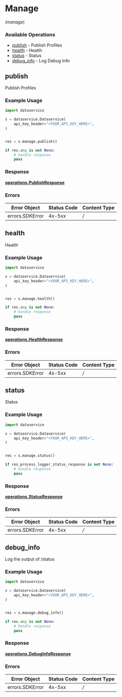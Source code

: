 # Manage
(*manage*)

### Available Operations

* [publish](#publish) - Publish Profiles
* [health](#health) - Health
* [status](#status) - Status
* [debug_info](#debug_info) - Log Debug Info

## publish

Publish Profiles

### Example Usage

```python
import dataservice

s = dataservice.Dataservice(
    api_key_header="<YOUR_API_KEY_HERE>",
)


res = s.manage.publish()

if res.any is not None:
    # handle response
    pass
```


### Response

**[operations.PublishResponse](../../models/operations/publishresponse.md)**
### Errors

| Error Object    | Status Code     | Content Type    |
| --------------- | --------------- | --------------- |
| errors.SDKError | 4x-5xx          | */*             |

## health

Health

### Example Usage

```python
import dataservice

s = dataservice.Dataservice(
    api_key_header="<YOUR_API_KEY_HERE>",
)


res = s.manage.health()

if res.any is not None:
    # handle response
    pass
```


### Response

**[operations.HealthResponse](../../models/operations/healthresponse.md)**
### Errors

| Error Object    | Status Code     | Content Type    |
| --------------- | --------------- | --------------- |
| errors.SDKError | 4x-5xx          | */*             |

## status

Status

### Example Usage

```python
import dataservice

s = dataservice.Dataservice(
    api_key_header="<YOUR_API_KEY_HERE>",
)


res = s.manage.status()

if res.process_logger_status_response is not None:
    # handle response
    pass
```


### Response

**[operations.StatusResponse](../../models/operations/statusresponse.md)**
### Errors

| Error Object    | Status Code     | Content Type    |
| --------------- | --------------- | --------------- |
| errors.SDKError | 4x-5xx          | */*             |

## debug_info

Log the output of /status

### Example Usage

```python
import dataservice

s = dataservice.Dataservice(
    api_key_header="<YOUR_API_KEY_HERE>",
)


res = s.manage.debug_info()

if res.any is not None:
    # handle response
    pass
```


### Response

**[operations.DebugInfoResponse](../../models/operations/debuginforesponse.md)**
### Errors

| Error Object    | Status Code     | Content Type    |
| --------------- | --------------- | --------------- |
| errors.SDKError | 4x-5xx          | */*             |
